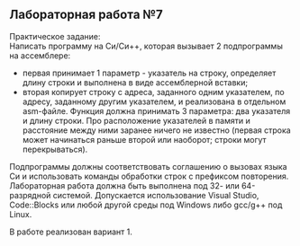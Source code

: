 ## Лабораторная работа №7

Практическое задание: \
Написать программу на Си/Си++, которая вызывает 2 подпрограммы на ассемблере:
- первая принимает 1 параметр - указатель на строку, определяет длину строки и
выполнена в виде ассемблерной вставки;
- вторая копирует строку с адреса, заданного одним указателем, по адресу,
заданному другим указателем, и реализована в отдельном asm-файле. Функция
должна принимать 3 параметра: два указателя и длину строки. Про
расположение указателей в памяти и расстояние между ними заранее ничего не
известно (первая строка может начинаться раньше второй или наоборот; строки
могут перекрываться).

Подпрограммы должны соответствовать соглашению о вызовах языка Си и
использовать команды обработки строк с префиксом повторения.
Лабораторная работа должна быть выполнена под 32- или 64-разрядной системой.
Допускается использование Visual Studio, Code::Blocks или любой другой среды под
Windows либо gcc/g++ под Linux.

В работе реализован вариант 1.